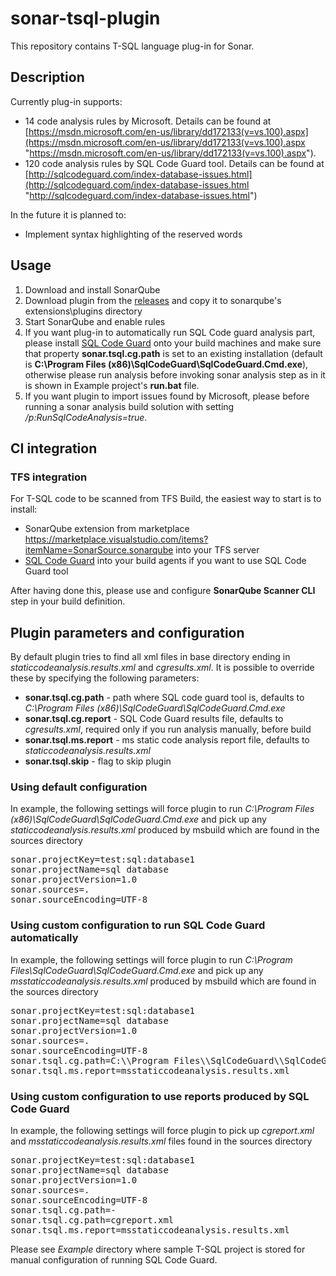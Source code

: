 # sonar-tsql-plugin
This repository contains T-SQL language plug-in for Sonar.

## Description ##
Currently plug-in supports:

- 14 code analysis rules by Microsoft. Details can be found at [https://msdn.microsoft.com/en-us/library/dd172133(v=vs.100).aspx](https://msdn.microsoft.com/en-us/library/dd172133(v=vs.100).aspx "https://msdn.microsoft.com/en-us/library/dd172133(v=vs.100).aspx").
- 120 code analysis rules by SQL Code Guard tool. Details can be found at [http://sqlcodeguard.com/index-database-issues.html](http://sqlcodeguard.com/index-database-issues.html "http://sqlcodeguard.com/index-database-issues.html")


In the future it is planned to:

- Implement syntax highlighting of the reserved words
 

## Usage ##

1. Download and install SonarQube
2. Download plugin from the [releases](https://github.com/gretard/sonar-tsql-plugin/releases) and copy it to sonarqube's extensions\plugins directory
3. Start SonarQube and enable rules
4. If you want plug-in to automatically run SQL Code guard analysis part, please install [SQL Code Guard](http://sqlcodeguard.com/ "SQL Code Guard") onto your build machines and make sure that property **sonar.tsql.cg.path** is set to an existing installation (default is **C:\\Program Files (x86)\\SqlCodeGuard\\SqlCodeGuard.Cmd.exe**), otherwise please run analysis before invoking sonar analysis step as in it is shown in Example project's **run.bat** file.
5. If you want plugin to import issues found by Microsoft, please before running a sonar analysis build solution with setting */p:RunSqlCodeAnalysis=true*. 

## CI integration ##
### TFS integration ###

For T-SQL code to be scanned from TFS Build, the easiest way to start is to install:

 - SonarQube extension from marketplace https://marketplace.visualstudio.com/items?itemName=SonarSource.sonarqube into your TFS server
 - [SQL Code Guard](http://sqlcodeguard.com/ "SQL Code Guard") into your build agents if you want to use SQL Code Guard tool

After having done this, please use and configure **SonarQube Scanner CLI** step in your build definition. 


## Plugin parameters and configuration ##
By default plugin tries to find all xml files in base directory ending in *staticcodeanalysis.results.xml* and *cgresults.xml*. It is possible to override these by specifying the following parameters:

- **sonar.tsql.cg.path** - path where SQL code guard tool is, defaults to *C:\\Program Files (x86)\\SqlCodeGuard\\SqlCodeGuard.Cmd.exe*
- **sonar.tsql.cg.report** - SQL Code Guard results file, defaults to *cgresults.xml*, required only if you run analysis manually, before build
- **sonar.tsql.ms.report** - ms static code analysis report file, defaults to *staticcodeanalysis.results.xml*
- **sonar.tsql.skip** - flag to skip plugin

### Using default configuration ###
In example, the following settings will force plugin to run *C:\\Program Files (x86)\\SqlCodeGuard\\SqlCodeGuard.Cmd.exe* and pick up any *staticcodeanalysis.results.xml* produced by msbuild which are found in the sources directory
<pre>
sonar.projectKey=test:sql:database1
sonar.projectName=sql database
sonar.projectVersion=1.0
sonar.sources=.
sonar.sourceEncoding=UTF-8
</pre>

### Using custom configuration to run SQL Code Guard automatically  ###
In example, the following settings will force plugin to run *C:\\Program Files\\SqlCodeGuard\\SqlCodeGuard.Cmd.exe* and pick up any *msstaticcodeanalysis.results.xml* produced by msbuild which are found in the sources directory
<pre>
sonar.projectKey=test:sql:database1
sonar.projectName=sql database
sonar.projectVersion=1.0
sonar.sources=.
sonar.sourceEncoding=UTF-8
sonar.tsql.cg.path=C:\\Program Files\\SqlCodeGuard\\SqlCodeGuard.Cmd.exe
sonar.tsql.ms.report=msstaticcodeanalysis.results.xml
</pre>

### Using custom configuration to use reports produced by SQL Code Guard ###
In example, the following settings will force plugin to pick up *cgreport.xml*  and *msstaticcodeanalysis.results.xml* files  found in the sources directory
<pre>
sonar.projectKey=test:sql:database1
sonar.projectName=sql database
sonar.projectVersion=1.0
sonar.sources=.
sonar.sourceEncoding=UTF-8
sonar.tsql.cg.path=-
sonar.tsql.cg.path=cgreport.xml
sonar.tsql.ms.report=msstaticcodeanalysis.results.xml
</pre>

Please see *Example* directory where sample T-SQL project is stored for manual configuration of running SQL Code Guard.

